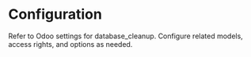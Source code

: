# Configuration

Refer to Odoo settings for database_cleanup. Configure related models, access rights, and options as needed.
